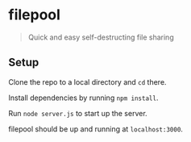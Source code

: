 # filepool

> Quick and easy self-destructing file sharing

## Setup

Clone the repo to a local directory and `cd` there.

Install dependencies by running `npm install`.

Run `node server.js` to start up the server.

filepool should be up and running at `localhost:3000`.